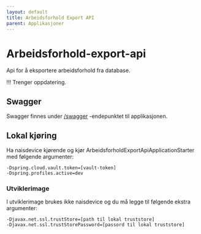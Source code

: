 ```yaml
---
layout: default
title: Arbeidsforhold Export API
parent: Applikasjoner
---
```


# Arbeidsforhold-export-api
Api for å eksportere arbeidsforhold fra database.

!!! Trenger oppdatering.

## Swagger
Swagger finnes under [/swagger](https://testnorge-arbeidsforhold-export-api.dev.intern.nav.no/swagger) -endepunktet til applikasjonen.

## Lokal kjøring
Ha naisdevice kjørende og kjør ArbeidsforholdExportApiApplicationStarter med følgende argumenter:
```
-Dspring.cloud.vault.token=[vault-token]
-Dspring.profiles.active=dev
```

### Utviklerimage
I utviklerimage brukes ikke naisdevice og du må legge til følgende ekstra argumenter:
```
-Djavax.net.ssl.trustStore=[path til lokal truststore]
-Djavax.net.ssl.trustStorePassword=[passord til lokal truststore]
```


